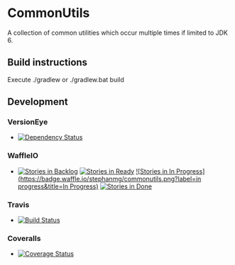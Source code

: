# CommonUtils
A collection of common utilities which occur multiple times if limited to JDK 6.

## Build instructions
Execute ./gradlew or ./gradlew.bat build

## Development
### VersionEye 
* [![Dependency Status](https://www.versioneye.com/user/projects/5591247f396561001900001c/badge.svg?style=flat)](https://www.versioneye.com/user/projects/5591247f396561001900001c)

### WaffleIO
* [![Stories in Backlog](https://badge.waffle.io/stephanmg/commonutils.png?label=backlog&title=Backlog)](http://waffle.io/stephanmg/commonutils)
[![Stories in Ready](https://badge.waffle.io/stephanmg/commonutils.png?label=ready&title=Ready)](http://waffle.io/stephanmg/commonutils)
[![Stories in In Progress](https://badge.waffle.io/stephanmg/commonutils.png?label=in progress&title=In Progress)](http://waffle.io/stephanmg/commonutils)
[![Stories in Done](https://badge.waffle.io/stephanmg/commonutils.png?label=done&title=Done)](http://waffle.io/stephanmg/commonutils)

### Travis
* [![Build Status](https://travis-ci.org/stephanmg/CommonUtils.svg)](https://travis-ci.org/stephanmg/CommonUtils)

### Coveralls
* [![Coverage Status](https://coveralls.io/repos/stephanmg/CommonUtils/badge.svg)](https://coveralls.io/r/stephanmg/CommonUtils)
